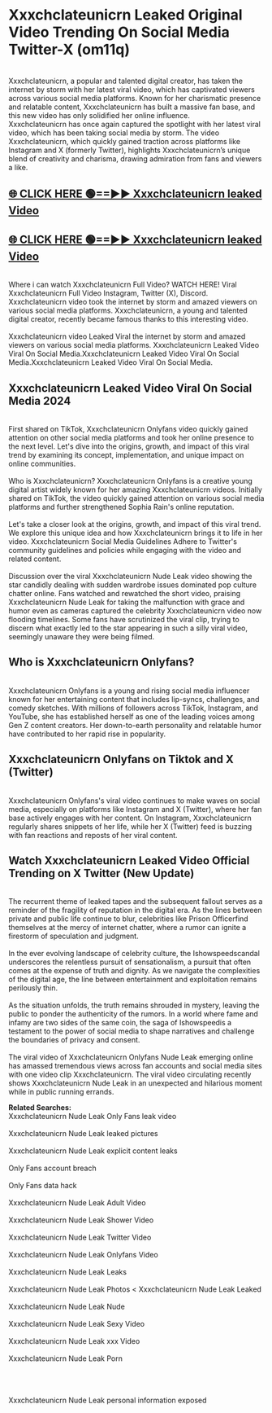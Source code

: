 # Xxxchclateunicrn Leaked Original Video Trending On Social Media Twitter-X (om11q)

<br>
Xxxchclateunicrn, a popular and talented digital creator, has taken the internet by storm with her latest viral video, which has captivated viewers across various social media platforms. Known for her charismatic presence and relatable content, Xxxchclateunicrn has built a massive fan base, and this new video has only solidified her online influence.
<br>
Xxxchclateunicrn has once again captured the spotlight with her latest viral video, which has been taking social media by storm. The video Xxxchclateunicrn, which quickly gained traction across platforms like Instagram and X (formerly Twitter), highlights Xxxchclateunicrn’s unique blend of creativity and charisma, drawing admiration from fans and viewers a like.
<br>

## [🌐 CLICK HERE 🟢==►►  Xxxchclateunicrn leaked Video ](https://onlyclips.site?title=Xxxchclateunicrn&ref=git)

## [🌐 CLICK HERE 🟢==►►  Xxxchclateunicrn leaked Video ](https://onlyclips.site?title=Xxxchclateunicrn&ref=git)



<br>
Where i can watch Xxxchclateunicrn Full Video? WATCH HERE! Viral Xxxchclateunicrn Full Video Instagram, Twitter (X), Discord. Xxxchclateunicrn video took the internet by storm and amazed viewers on various social media platforms. Xxxchclateunicrn, a young and talented digital creator, recently became famous thanks to this interesting video.
<br><br>
Xxxchclateunicrn video Leaked Viral the internet by storm and amazed viewers on various social media platforms. Xxxchclateunicrn Leaked Video Viral On Social Media.Xxxchclateunicrn Leaked Video Viral On Social Media.Xxxchclateunicrn Leaked Video Viral On Social Media.
<br>

<h2>Xxxchclateunicrn Leaked Video Viral On Social Media 2024</h2>
<br>
First shared on TikTok, Xxxchclateunicrn Onlyfans video quickly gained attention on other social media platforms and took her online presence to the next level. Let's dive into the origins, growth, and impact of this viral trend by examining its concept, implementation, and unique impact on online communities.
<br><br>
Who is Xxxchclateunicrn? Xxxchclateunicrn Onlyfans is a creative young digital artist widely known for her amazing Xxxchclateunicrn videos. Initially shared on TikTok, the video quickly gained attention on various social media platforms and further strengthened Sophia Rain's online reputation.
<br><br>
Let's take a closer look at the origins, growth, and impact of this viral trend. We explore this unique idea and how Xxxchclateunicrn brings it to life in her video. Xxxchclateunicrn Social Media Guidelines Adhere to Twitter's community guidelines and policies while engaging with the video and related content.
<br><br>
Discussion over the viral Xxxchclateunicrn Nude Leak video showing the star candidly dealing with sudden wardrobe issues dominated pop culture chatter online. Fans watched and rewatched the short video, praising Xxxchclateunicrn Nude Leak for taking the malfunction with grace and humor even as cameras captured the celebrity Xxxchclateunicrn video now flooding timelines. Some fans have scrutinized the viral clip, trying to discern what exactly led to the star appearing in such a silly viral video, seemingly unaware they were being filmed.
<br>

<h2>Who is Xxxchclateunicrn Onlyfans?</h2>
<br>
Xxxchclateunicrn Onlyfans is a young and rising social media influencer known for her entertaining content that includes lip-syncs, challenges, and comedy sketches. With millions of followers across TikTok, Instagram, and YouTube, she has established herself as one of the leading voices among Gen Z content creators. Her down-to-earth personality and relatable humor have contributed to her rapid rise in popularity.
<br>
<h2>Xxxchclateunicrn Onlyfans on Tiktok and X (Twitter)</h2>
<br>
Xxxchclateunicrn Onlyfans's viral video continues to make waves on social media, especially on platforms like Instagram and X (Twitter), where her fan base actively engages with her content. On Instagram, Xxxchclateunicrn regularly shares snippets of her life, while her X (Twitter) feed is buzzing with fan reactions and reposts of her viral content.
<br>
<h2>Watch Xxxchclateunicrn Leaked Video Official Trending on X Twitter (New Update)</h2>
<br>
The recurrent theme of leaked tapes and the subsequent fallout serves as a reminder of the fragility of reputation in the digital era. As the lines between private and public life continue to blur, celebrities like Prison Officerfind themselves at the mercy of internet chatter, where a rumor can ignite a firestorm of speculation and judgment.
<br><br>
In the ever evolving landscape of celebrity culture, the Ishowspeedscandal underscores the relentless pursuit of sensationalism, a pursuit that often comes at the expense of truth and dignity. As we navigate the complexities of the digital age, the line between entertainment and exploitation remains perilously thin.
<br><br>
As the situation unfolds, the truth remains shrouded in mystery, leaving the public to ponder the authenticity of the rumors. In a world where fame and infamy are two sides of the same coin, the saga of Ishowspeedis a testament to the power of social media to shape narratives and challenge the boundaries of privacy and consent.
<br><br>
The viral video of Xxxchclateunicrn Onlyfans Nude Leak emerging online has amassed tremendous views across fan accounts and social media sites with one video clip Xxxchclateunicrn. The viral video circulating recently shows Xxxchclateunicrn Nude Leak in an unexpected and hilarious moment while in public running errands.
<br>

<strong>Related Searches:</strong>
<br>
Xxxchclateunicrn Nude Leak Only Fans leak video
<br><br>
Xxxchclateunicrn Nude Leak leaked pictures
<br><br>
Xxxchclateunicrn Nude Leak explicit content leaks
<br><br>
Only Fans account breach
<br><br>
Only Fans data hack
<br><br>
Xxxchclateunicrn Nude Leak Adult Video
<br><br>
Xxxchclateunicrn Nude Leak Shower Video
<br><br>
Xxxchclateunicrn Nude Leak Twitter Video
<br><br>
Xxxchclateunicrn Nude Leak Onlyfans Video
<br><br>
Xxxchclateunicrn Nude Leak Leaks
<br><br>
Xxxchclateunicrn Nude Leak Photos
<
Xxxchclateunicrn Nude Leak Leaked
<br><br>
Xxxchclateunicrn Nude Leak Nude
<br><br>
Xxxchclateunicrn Nude Leak Sexy Video
<br><br>
Xxxchclateunicrn Nude Leak xxx Video
<br><br>
Xxxchclateunicrn Nude Leak Porn
<br><br>

<br><br>
Xxxchclateunicrn Nude Leak personal information exposed